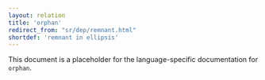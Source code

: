 ```yaml
---
layout: relation
title: 'orphan'
redirect_from: "sr/dep/remnant.html"
shortdef: 'remnant in ellipsis'
---
```


This document is a placeholder for the language-specific documentation
for `orphan`.
